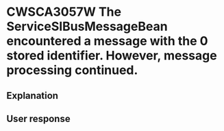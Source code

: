 # CWSCA3057W The ServiceSIBusMessageBean encountered a message with the 0 stored identifier. However, message processing continued.

## Explanation

## User response